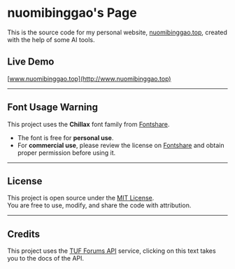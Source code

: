 # nuomibinggao's Page

This is the source code for my personal website, [nuomibinggao.top](http://www.nuomibinggao.top), created with the help of some AI tools.

## Live Demo
[www.nuomibinggao.top](http://www.nuomibinggao.top)

---

## Font Usage Warning
This project uses the **Chillax** font family from [Fontshare](https://www.fontshare.com/fonts/chillax).

- The font is free for **personal use**.  
- For **commercial use**, please review the license on [Fontshare](https://www.fontshare.com/fonts/chillax) and obtain proper permission before using it.  

---

## License
This project is open source under the [MIT License](./LICENSE).  
You are free to use, modify, and share the code with attribution.

---

## Credits
This project uses the [TUF Forums API](https://api.tuforums.com/docs) service, clicking on this text takes you to the docs of the API.

